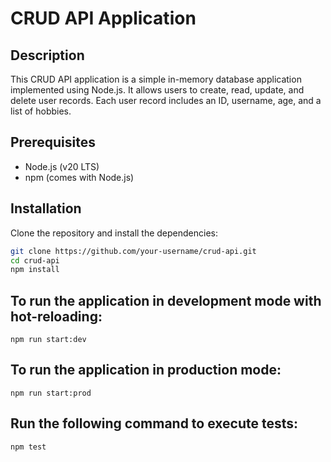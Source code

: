 # CRUD API Application

## Description

This CRUD API application is a simple in-memory database application implemented using Node.js. It allows users to create, read, update, and delete user records. Each user record includes an ID, username, age, and a list of hobbies.

## Prerequisites

- Node.js (v20 LTS)
- npm (comes with Node.js)

## Installation

Clone the repository and install the dependencies:

```bash
git clone https://github.com/your-username/crud-api.git
cd crud-api
npm install
```

## To run the application in development mode with hot-reloading:

```
npm run start:dev
```

## To run the application in production mode:

```
npm run start:prod
```

## Run the following command to execute tests:

```
npm test
```
